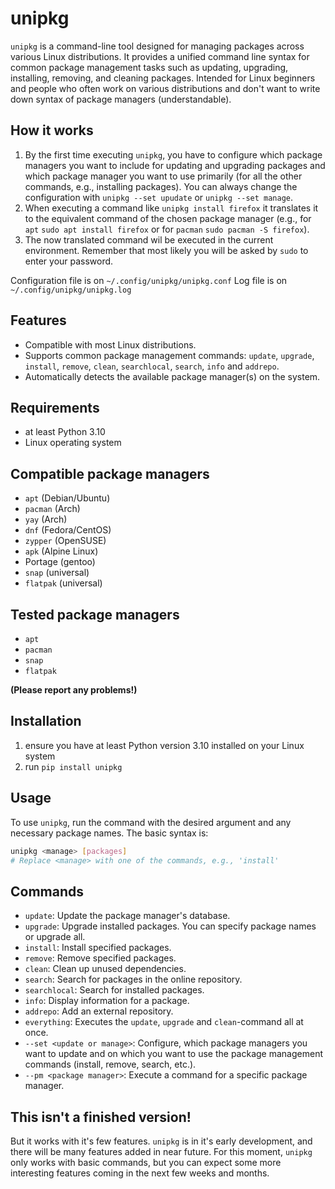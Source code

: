 # unipkg

`unipkg` is a command-line tool designed for managing packages across various Linux distributions. It provides a unified command line syntax for common package management tasks such as updating, upgrading, installing, removing, and cleaning packages.
Intended for Linux beginners and people who often work on various distributions and don't want to write down syntax of package managers (understandable).

## How it works

1. By the first time executing `unipkg`, you have to configure which package managers you want to include for updating and upgrading packages and which package manager you want to use primarily (for all the other commands, e.g., installing packages). You can always change the configuration with `unipkg --set upudate` or `unipkg --set manage`. 
2. When executing a command like `unipkg install firefox` it translates it to the equivalent command of the chosen package manager (e.g., for `apt` `sudo apt install firefox` or for `pacman` `sudo pacman -S firefox`).
3. The now translated command wil be executed in the current environment. Remember that most likely you will be asked by `sudo` to enter your password. 

Configuration file is on `~/.config/unipkg/unipkg.conf`
Log file is on `~/.config/unipkg/unipkg.log`

## Features

- Compatible with most Linux distributions.
- Supports common package management commands: `update`, `upgrade`, `install`, `remove`, `clean`, `searchlocal`, `search`, `info` and `addrepo`.
- Automatically detects the available package manager(s) on the system.

## Requirements

- at least Python 3.10
- Linux operating system

## Compatible package managers

- `apt` (Debian/Ubuntu)
- `pacman` (Arch)
- `yay` (Arch)
- `dnf` (Fedora/CentOS)
- `zypper` (OpenSUSE)
- `apk` (Alpine Linux)
- Portage (gentoo)
- `snap` (universal)
- `flatpak` (universal)

## Tested package managers

- `apt`
- `pacman`
- `snap`
- `flatpak`

**(Please report any problems!)**

## Installation

1. ensure you have at least Python version 3.10 installed on your Linux system
2. run `pip install unipkg`

## Usage

To use `unipkg`, run the command with the desired argument and any necessary package names. The basic syntax is:

```bash
unipkg <manage> [packages]
# Replace <manage> with one of the commands, e.g., 'install'
```
## Commands

- `update`: Update the package manager's database.
- `upgrade`: Upgrade installed packages. You can specify package names or upgrade all.
- `install`: Install specified packages.
- `remove`: Remove specified packages.
- `clean`: Clean up unused dependencies.
- `search`: Search for packages in the online repository.
- `searchlocal`: Search for installed packages.
- `info`: Display information for a package.
- `addrepo`: Add an external repository.
- `everything`: Executes the `update`, `upgrade` and `clean`-command all at once.
- `--set <update or manage>`: Configure, which package managers you want to update and on which you want to use the package management commands (install, remove, search, etc.).
- `--pm <package manager>`: Execute a command for a specific package manager.

## This isn't a finished version!

But it works with it's few features. `unipkg` is in it's early development, and there will be many features added in near future. For this moment, `unipkg` only works with basic commands, but you can expect some more interesting features coming in the next few weeks and months. 
